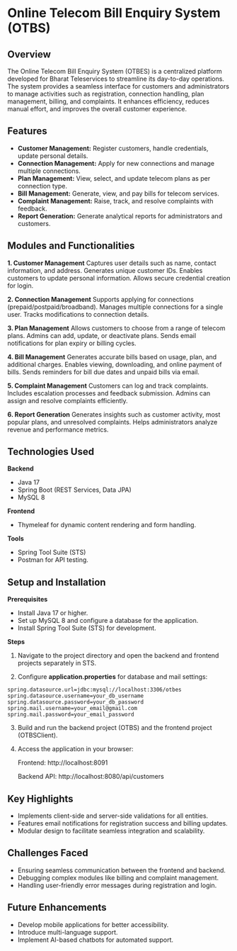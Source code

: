 # Online Telecom Bill Enquiry System (OTBS)

## **Overview**
The Online Telecom Bill Enquiry System (OTBES) is a centralized platform developed for Bharat Teleservices to streamline its day-to-day operations. The system provides a seamless interface for customers and administrators to manage activities such as registration, connection handling, plan management, billing, and complaints. It enhances efficiency, reduces manual effort, and improves the overall customer experience.

## **Features**
- **Customer Management:** Register customers, handle credentials, update personal details.
- **Connection Management:** Apply for new connections and manage multiple connections.
- **Plan Management:** View, select, and update telecom plans as per connection type.
- **Bill Management:** Generate, view, and pay bills for telecom services.
- **Complaint Management:** Raise, track, and resolve complaints with feedback.
- **Report Generation:** Generate analytical reports for administrators and customers.

## **Modules and Functionalities**
**1. Customer Management**
Captures user details such as name, contact information, and address.
Generates unique customer IDs.
Enables customers to update personal information.
Allows secure credential creation for login.

**2. Connection Management**
Supports applying for connections (prepaid/postpaid/broadband).
Manages multiple connections for a single user.
Tracks modifications to connection details.

**3. Plan Management**
Allows customers to choose from a range of telecom plans.
Admins can add, update, or deactivate plans.
Sends email notifications for plan expiry or billing cycles.

**4. Bill Management**
Generates accurate bills based on usage, plan, and additional charges.
Enables viewing, downloading, and online payment of bills.
Sends reminders for bill due dates and unpaid bills via email.

**5. Complaint Management**
Customers can log and track complaints.
Includes escalation processes and feedback submission.
Admins can assign and resolve complaints efficiently.

**6. Report Generation**
Generates insights such as customer activity, most popular plans, and unresolved complaints.
Helps administrators analyze revenue and performance metrics.

## **Technologies Used**
**Backend**
- Java 17
- Spring Boot (REST Services, Data JPA)
- MySQL 8

**Frontend**
- Thymeleaf for dynamic content rendering and form handling.
  
**Tools**
- Spring Tool Suite (STS)
- Postman for API testing.

## **Setup and Installation**
**Prerequisites**
- Install Java 17 or higher.
- Set up MySQL 8 and configure a database for the application.
- Install Spring Tool Suite (STS) for development.

**Steps**

1. Navigate to the project directory and open the backend and frontend projects separately in STS.

2. Configure **application.properties** for database and mail settings:
```application.properties
spring.datasource.url=jdbc:mysql://localhost:3306/otbes
spring.datasource.username=your_db_username
spring.datasource.password=your_db_password
spring.mail.username=your_email@gmail.com
spring.mail.password=your_email_password
```
3. Build and run the backend project (OTBS) and the frontend project (OTBSClient).
4. Access the application in your browser:

   Frontend: http://localhost:8091

   Backend API: http://localhost:8080/api/customers

## **Key Highlights**
- Implements client-side and server-side validations for all entities.
- Features email notifications for registration success and billing updates.
- Modular design to facilitate seamless integration and scalability.

## **Challenges Faced**
- Ensuring seamless communication between the frontend and backend.
- Debugging complex modules like billing and complaint management.
- Handling user-friendly error messages during registration and login.

## **Future Enhancements**
- Develop mobile applications for better accessibility.
- Introduce multi-language support.
- Implement AI-based chatbots for automated support.
